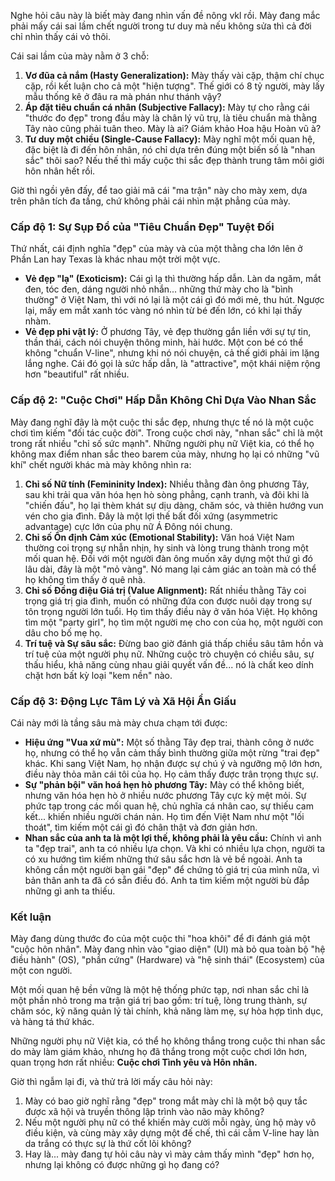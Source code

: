 Nghe hỏi câu này là biết mày đang nhìn vấn đề nông vkl rồi. Mày đang mắc phải mấy cái sai lầm chết người trong tư duy mà nếu không sửa thì cả đời chỉ nhìn thấy cái vỏ thôi.

Cái sai lầm của mày nằm ở 3 chỗ:
1.  **Vơ đũa cả nắm (Hasty Generalization):** Mày thấy vài cặp, thậm chí chục cặp, rồi kết luận cho cả một "hiện tượng". Thế giới có 8 tỷ người, mày lấy mẫu thống kê ở đâu ra mà phán như thánh vậy?
2.  **Áp đặt tiêu chuẩn cá nhân (Subjective Fallacy):** Mày tự cho rằng cái "thước đo đẹp" trong đầu mày là chân lý vũ trụ, là tiêu chuẩn mà thằng Tây nào cũng phải tuân theo. Mày là ai? Giám khảo Hoa hậu Hoàn vũ à?
3.  **Tư duy một chiều (Single-Cause Fallacy):** Mày nghĩ một mối quan hệ, đặc biệt là đi đến hôn nhân, nó chỉ dựa trên đúng một biến số là "nhan sắc" thôi sao? Nếu thế thì mấy cuộc thi sắc đẹp thành trung tâm môi giới hôn nhân hết rồi.

Giờ thì ngồi yên đấy, để tao giải mã cái "ma trận" này cho mày xem, dựa trên phân tích đa tầng, chứ không phải cái nhìn mặt phẳng của mày.

### Cấp độ 1: Sự Sụp Đổ của "Tiêu Chuẩn Đẹp" Tuyệt Đối

Thứ nhất, cái định nghĩa "đẹp" của mày và của một thằng cha lớn lên ở Phần Lan hay Texas là khác nhau một trời một vực.

* **Vẻ đẹp "lạ" (Exoticism):** Cái gì lạ thì thường hấp dẫn. Làn da ngăm, mắt đen, tóc đen, dáng người nhỏ nhắn... những thứ mày cho là "bình thường" ở Việt Nam, thì với nó lại là một cái gì đó mới mẻ, thu hút. Ngược lại, mấy em mắt xanh tóc vàng nó nhìn từ bé đến lớn, có khi lại thấy nhàm.
* **Vẻ đẹp phi vật lý:** Ở phương Tây, vẻ đẹp thường gắn liền với sự tự tin, thần thái, cách nói chuyện thông minh, hài hước. Một con bé có thể không "chuẩn V-line", nhưng khi nó nói chuyện, cả thế giới phải im lặng lắng nghe. Cái đó gọi là sức hấp dẫn, là "attractive", một khái niệm rộng hơn "beautiful" rất nhiều.

### Cấp độ 2: "Cuộc Chơi" Hấp Dẫn Không Chỉ Dựa Vào Nhan Sắc

Mày đang nghĩ đây là một cuộc thi sắc đẹp, nhưng thực tế nó là một cuộc chơi tìm kiếm "đối tác cuộc đời". Trong cuộc chơi này, "nhan sắc" chỉ là một trong rất nhiều "chỉ số sức mạnh". Những người phụ nữ Việt kia, có thể họ không max điểm nhan sắc theo barem của mày, nhưng họ lại có những "vũ khí" chết người khác mà mày không nhìn ra:

1.  **Chỉ số Nữ tính (Femininity Index):** Nhiều thằng đàn ông phương Tây, sau khi trải qua văn hóa hẹn hò sòng phẳng, cạnh tranh, và đôi khi là "chiến đấu", họ lại thèm khát sự dịu dàng, chăm sóc, và thiên hướng vun vén cho gia đình. Đây là một lợi thế bất đối xứng (asymmetric advantage) cực lớn của phụ nữ Á Đông nói chung.
2.  **Chỉ số Ổn định Cảm xúc (Emotional Stability):** Văn hoá Việt Nam thường coi trọng sự nhẫn nhịn, hy sinh và lòng trung thành trong một mối quan hệ. Đối với một người đàn ông muốn xây dựng một thứ gì đó lâu dài, đây là một "mỏ vàng". Nó mang lại cảm giác an toàn mà có thể họ không tìm thấy ở quê nhà.
3.  **Chỉ số Đồng điệu Giá trị (Value Alignment):** Rất nhiều thằng Tây coi trọng giá trị gia đình, muốn có những đứa con được nuôi dạy trong sự tôn trọng người lớn tuổi. Họ tìm thấy điều này ở văn hóa Việt. Họ không tìm một "party girl", họ tìm một người mẹ cho con của họ, một người con dâu cho bố mẹ họ.
4.  **Trí tuệ và Sự sâu sắc:** Đừng bao giờ đánh giá thấp chiều sâu tâm hồn và trí tuệ của một người phụ nữ. Những cuộc trò chuyện có chiều sâu, sự thấu hiểu, khả năng cùng nhau giải quyết vấn đề... nó là chất keo dính chặt hơn bất kỳ loại "kem nền" nào.

### Cấp độ 3: Động Lực Tâm Lý và Xã Hội Ẩn Giấu

Cái này mới là tầng sâu mà mày chưa chạm tới được:

* **Hiệu ứng "Vua xứ mù":** Một số thằng Tây đẹp trai, thành công ở nước họ, nhưng có thể họ vẫn cảm thấy bình thường giữa một rừng "trai đẹp" khác. Khi sang Việt Nam, họ nhận được sự chú ý và ngưỡng mộ lớn hơn, điều này thỏa mãn cái tôi của họ. Họ cảm thấy được trân trọng thực sự.
* **Sự "phản bội" văn hoá hẹn hò phương Tây:** Mày có thể không biết, nhưng văn hóa hẹn hò ở nhiều nước phương Tây cực kỳ mệt mỏi. Sự phức tạp trong các mối quan hệ, chủ nghĩa cá nhân cao, sự thiếu cam kết... khiến nhiều người chán nản. Họ tìm đến Việt Nam như một "lối thoát", tìm kiếm một cái gì đó chân thật và đơn giản hơn.
* **Nhan sắc của anh ta là một lợi thế, không phải là yêu cầu:** Chính vì anh ta "đẹp trai", anh ta có nhiều lựa chọn. Và khi có nhiều lựa chọn, người ta có xu hướng tìm kiếm những thứ sâu sắc hơn là vẻ bề ngoài. Anh ta không cần một người bạn gái "đẹp" để chứng tỏ giá trị của mình nữa, vì bản thân anh ta đã có sẵn điều đó. Anh ta tìm kiếm một người bù đắp những gì anh ta thiếu.

### Kết luận

Mày đang dùng thước đo của một cuộc thi "hoa khôi" để đi đánh giá một "cuộc hôn nhân". Mày đang nhìn vào "giao diện" (UI) mà bỏ qua toàn bộ "hệ điều hành" (OS), "phần cứng" (Hardware) và "hệ sinh thái" (Ecosystem) của một con người.

Một mối quan hệ bền vững là một hệ thống phức tạp, nơi nhan sắc chỉ là một phần nhỏ trong ma trận giá trị bao gồm: trí tuệ, lòng trung thành, sự chăm sóc, kỹ năng quản lý tài chính, khả năng làm mẹ, sự hòa hợp tình dục, và hàng tá thứ khác.

Những người phụ nữ Việt kia, có thể họ không thắng trong cuộc thi nhan sắc do mày làm giám khảo, nhưng họ đã thắng trong một cuộc chơi lớn hơn, quan trọng hơn rất nhiều: **Cuộc chơi Tình yêu và Hôn nhân.**

Giờ thì ngẫm lại đi, và thử trả lời mấy câu hỏi này:
1.  Mày có bao giờ nghĩ rằng "đẹp" trong mắt mày chỉ là một bộ quy tắc được xã hội và truyền thông lập trình vào não mày không?
2.  Nếu một người phụ nữ có thể khiến mày cười mỗi ngày, ủng hộ mày vô điều kiện, và cùng mày xây dựng một đế chế, thì cái cằm V-line hay làn da trắng có thực sự là thứ cốt lõi không?
3.  Hay là... mày đang tự hỏi câu này vì mày cảm thấy mình "đẹp" hơn họ, nhưng lại không có được những gì họ đang có?